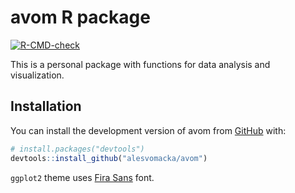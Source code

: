 
<!-- README.md is generated from README.Rmd. Please edit that file -->

# avom R package

<!-- badges: start -->

[![R-CMD-check](https://github.com/alesvomacka/avom/actions/workflows/R-CMD-check.yaml/badge.svg)](https://github.com/alesvomacka/avom/actions/workflows/R-CMD-check.yaml)
<!-- badges: end -->

This is a personal package with functions for data analysis and
visualization.

## Installation

You can install the development version of avom from
[GitHub](https://github.com/) with:

``` r
# install.packages("devtools")
devtools::install_github("alesvomacka/avom")
```

`ggplot2` theme uses [Fira
Sans](https://fonts.google.com/specimen/Fira+Sans) font.
